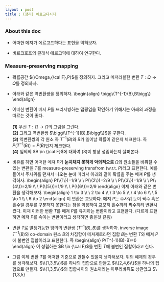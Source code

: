 ```yaml
---
layout : post 
title : (정리) 에르고디시티 
---
```


### About this doc

- 어떠한 메져가 에르고드하다는 표현을 익혀보자. 

- 비르크호프의 클래식 에르고딕에 대하여 연구한다.  

### Measure-preserving mapping 

- 확률공간 $(\Omega,{\cal F},P)$를 정의하자. 그리고 메저러블한 변환 $T:\Omega\to\Omega$를 정의하자.

- 아래와 같은 역변환쌍을 정의하자. 
\begin{align}
\bigg\\{T^{-1}(B),B\bigg\\}
\end{align}

- 어떠한 변환이 메저 $P$를 프리저빙하는 맵핑임을 확인하기 위해서는 아래의 과정을 따르는 것이 좋다. <br/><br/>
**(1)** 우선 $T:\Omega\to\Omega$의 그림을 그린다. <br/>
**(2)** 그리고 역변환쌍 $\bigg\\{T^{-1}(B),B\bigg\\}$을 구한다. <br/>
**(3)** 역변환쌍의 각 원소 즉 $T^{-1}(B)$와 $B$가 일어날 확률이 같은지 체크한다. 즉 $P(T^{-1}(B))=P(B)$인지 체크한다. <br/>
**(4)** 임의의 $B \in {\cal F}$에 대하여 (3)이 항상 성립하는지 살펴본다. 

- 비유를 하면 어떠한 메져 $P$가 **눈치채지 못하게 악의적으로** $\Omega$의 원소들을 바꿔칠 수 있는 변환을 $T$를 measure-preserving transfrom (w.r.t. $P$)라고 표현한다. 예를 들어서 주사위를 던져서 나오는 눈에 따라서 아래와 같이 확률을 주는 메져 $P$를 생각하자. 
\begin{align}
P(\\{1\\})=1/9 \\\\ \\
P(\\{2\\})=2/9 \\\\ \\
P(\\{3\\})=1/9 \\\\ \\
P(\\{4\\})=2/9 \\\\ \\
P(\\{5\\})=1/9 \\\\ \\
P(\\{6\\})=2/9 
\end{align}
이제 아래와 같은 변환을 생각해보자. 
\begin{align}
1 \to 3 \\\\ \\
2 \to 4 \\\\ \\
3 \to 5 \\\\ \\
4 \to 6 \\\\ \\
5 \to 1 \\\\ \\
6 \to 2
\end{align}
이 변환은 교묘하다. 메져 $P$는 주사위 눈이 짝수 혹은 홀수일 경우를 구분하지 못한다는 점을 악용하여 교모히 홀수끼리 짝수끼리 변환시켰다. 이때 이러한 변환 $T$를 메져 $P$를 유지하는 변환이라고 표현한다. (다르게 표현하면 메저 $P$를 속이는 변환이라고 생각하면 좋을것 같음)

- 변환 $T$로 발생가능한 임의의 변환쌍 $(T^{-1}(B),B)$를 생각하자. inverse image $T^{-1}(B)$와 co-domain 원소 $B$의 차집합이 메져제로라면 집합 $B$는 변환 $T$와 메져 $P$에 불변인 집합이라고 표현한다. 즉 
\begin{align}
P(T^{-1}(B)-B)=0
\end{align}
이 성립하는 $B \in {\cal F}$를 변환 $T$에 불변인 집합이라고 한다. 

- 그럼 이제 변환 $T$를 어떠한 기준으로 만들수 있을지 생각해보자. 위의 예제의 경우를 생각해보자. $\\{1,3,5\\}$를 하나의 집합으로 만들고 $\\{2,4,6\\}$을 하나의 집합으로 만들자. $\\{1,3,5\\}$의 집합사이의 원소끼리는 아무리바꿔도 상관없고 $\\{1,3,5}